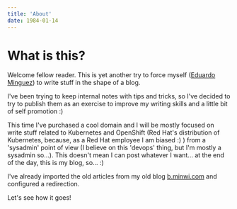 ```yaml
---
title: 'About'
date: 1984-01-14
---
```


# What is this?

Welcome fellow reader. This is yet another try to force myself ([Eduardo Minguez](https://eduardominguez.es)) to write stuff in the shape of a blog.


I've been trying to keep internal notes with tips and tricks, so I've decided
to try to publish them as an exercise to improve my writing skills and a little
bit of self promotion :)


This time I've purchased a cool domain and I will be mostly focused on write
stuff related to Kubernetes and OpenShift (Red Hat's distribution of Kubernetes,
because, as a Red Hat employee I am biased :) ) from a 'sysadmin' point
of view (I believe on this 'devops' thing, but I'm mostly a sysadmin so...).
This doesn't mean I can post whatever I want... at the end of the day, this is
my blog, so... :)

I've already imported the old articles from my old blog [b.minwi.com](https://b.minwi.com) and configured a redirection.


Let's see how it goes!
